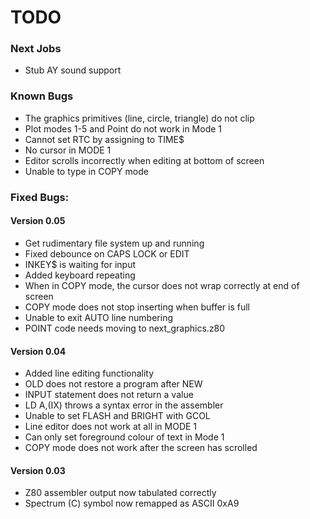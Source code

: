 # TODO
### Next Jobs
- Stub AY sound support
### Known Bugs
- The graphics primitives (line, circle, triangle) do not clip
- Plot modes 1-5 and Point do not work in Mode 1
- Cannot set RTC by assigning to TIME$
- No cursor in MODE 1
- Editor scrolls incorrectly when editing at bottom of screen
- Unable to type in COPY mode
### Fixed Bugs:
#### Version 0.05
- Get rudimentary file system up and running
- Fixed debounce on CAPS LOCK or EDIT
- INKEY$ is waiting for input
- Added keyboard repeating
- When in COPY mode, the cursor does not wrap correctly at end of screen
- COPY mode does not stop inserting when buffer is full
- Unable to exit AUTO line numbering
- POINT code needs moving to next_graphics.z80
#### Version 0.04
- Added line editing functionality
- OLD does not restore a program after NEW
- INPUT statement does not return a value
- LD A,(IX) throws a syntax error in the assembler
- Unable to set FLASH and BRIGHT with GCOL
- Line editor does not work at all in MODE 1
- Can only set foreground colour of text in Mode 1
- COPY mode does not work after the screen has scrolled
#### Version 0.03
- Z80 assembler output now tabulated correctly
- Spectrum (C) symbol now remapped as ASCII 0xA9
